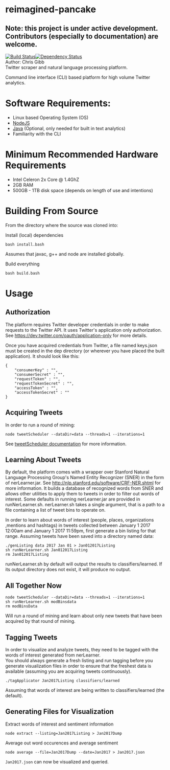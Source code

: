 # reimagined-pancake  
## Note: this project is under active development. Contributors (especially to documentation) are welcome.
[![Build Status](https://travis-ci.org/chgibb/reimagined-pancake.svg?branch=master)](https://travis-ci.org/chgibb/reimagined-pancake)[![Dependency Status](https://gemnasium.com/badges/github.com/chgibb/reimagined-pancake.svg)](https://gemnasium.com/github.com/chgibb/reimagined-pancake)  
Author: Chris Gibb  
Twitter scraper and natural language processing platform.  

Command line interface (CLI) based platform for high volume Twitter analytics.

# Software Requirements:  
- Linux based Operating System (OS)
- [NodeJS](https://nodejs.org/en/download/)
- [Java](http://www.oracle.com/technetwork/java/javase/downloads/jre8-downloads-2133155.html) (Optional, only needed for built in text analytics)
- Familiarity with the CLI

# Minimum Recommended Hardware Requirements
- Intel Celeron 2x Core @ 1.4GhZ
- 2GB RAM
- 500GB - 1TB disk space (depends on length of use and intentions)

# Building From Source
From the directory where the source was cloned into:  

Install (local) dependencies
```
bash install.bash
```
Assumes that javac, g++ and node are installed globally.

Build everything
```
bash build.bash
```
# Usage

## Authorization
The platform requires Twitter developer credentials in order to make requests
to the Twitter API. It uses Twitter's application only authorization. See <https://dev.twitter.com/oauth/application-only>
for more details.

Once you have acquired credentials from Twitter, a file named keys.json must be created in the dep directory 
(or wherever you have placed the built application). It should look like this:
```
{
    "consumerKey" : "",
    "consumerSecret" : "",
    "requestToken" : "",
    "requestTokenSecret" : "",
    "accessToken" : "",
    "accessTokenSecret" : ""
}
```
## Acquiring Tweets
In order to run a round of mining:
```
node tweetScheduler --dataDir=data --threads=1 --iterations=1
```
See [tweetScheduler documentation](https://github.com/chgibb/reimagined-pancake/blob/master/src/tweetScheduler/readme.md)
for more information.

## Learning About Tweets
By default, the platform comes with a wrapper over Stanford Natural Language Processing Group's
Named Entity Recognizer (SNER) in the form of nerLearner.jar. See <http://nlp.stanford.edu/software/CRF-NER.shtml> for more information.
It builds a database of recognized words from SNER and allows other utilities to apply them to tweets in order
to filter out words of interest. Some defaults in running nerLearner.jar are provided in runNerLearner.sh.
nerLearner.sh takes a single argument, that is a path to a file containing a list of tweet bins to operate on.

In order to learn about words of interest (people, places, organizations ,mentions and hashtags) in tweets collected
between January 1 2017 12:00am and January 1 2017 11:59pm, first generate a bin listing for that range. Assuming tweets have been saved into 
a directory named data:

```
./genListing data 2017 Jan 01 > Jan012017Listing
sh runNerLearner.sh Jan012017Listing
rm Jan012017Listing
```

runNerLearner.sh by default will output the results to classifiers/learned. If its output directory does
not exist, it will produce no output.

## All Together Now
```
node tweetScheduler --dataDir=data --threads=1 --iterations=1
sh runNerLearner.sh modBinsdata
rm modBinsData
```
Will run a round of mining and learn about only new tweets that have been acquired by that round of mining.

## Tagging Tweets
In order to visualize and analyze tweets, they need to be tagged with the words of interest generated from nerLearner.  
You should always generate a fresh listing and run tagging before you generate visualization files in order to ensure that the freshest data is available (assuming you are acquiring tweets continuously).

```
./tagApplicator Jan2017Listing classifiers/learned
```
Assuming that words of interest are being written to classifiers/learned (the default).

## Generating Files for Visualization
Extract words of interest and sentiment information
```
node extract --listing=Jan2017Listing > Jan2017Dump
```

Average out word occurences and average sentiment
```
node average --file=Jan2017Dump --date=Jan2017 > Jan2017.json
```

```Jan2017.json``` can now be visualized and queried.
